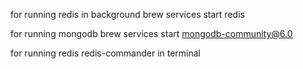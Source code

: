 for running redis in background
brew services start redis

for running mongodb
brew services start mongodb-community@6.0

for running redis
redis-commander in terminal
